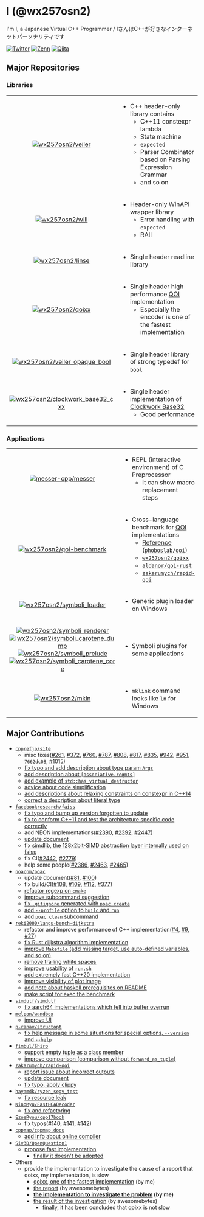 # I (@wx257osn2)

I'm I, a Japanese Virtual C++ Programmer / IさんはC++が好きなインターネットパーソナリティです

[![Twitter](https://img.shields.io/twitter/follow/wx257osn2?color=%2300ACEE&label=Twitter&logo=twitter&style=flat)](https://twitter.com/wx257osn2)
[![Zenn](https://zenn.badge.nikaera.com/s/wx257osn2/articles?style=flat)](https://zenn.dev/wx257osn2/articles)
[![Qiita](https://qiita-badge.apiapi.app/s/wx257osn2/posts.svg)](http://qiita.com/wx257osn2)

## Major Repositories

### Libraries

<table>
<tr><td align=center>

[![wx257osn2/veiler](https://gh-card.dev/repos/wx257osn2/veiler.svg?fullname=)](https://github.com/wx257osn2/veiler)

</td><td>

- C++ header-only library contains
    - C++11 constexpr lambda
    - State machine
    - `expected`
    - Parser Combinator based on Parsing Expression Grammar
    - and so on

</td></tr>
<tr><td align=center>

[![wx257osn2/will](https://gh-card.dev/repos/wx257osn2/will.svg?fullname=)](https://github.com/wx257osn2/will)

</td><td>

- Header-only WinAPI wrapper library
    - Error handling with `expected`
    - RAII

</td></tr>
<tr><td align=center>

[![wx257osn2/linse](https://gh-card.dev/repos/wx257osn2/linse.svg?fullname=)](https://github.com/wx257osn2/linse)

</td><td>

- Single header readline library

</td></tr>
<tr><td align=center>

[![wx257osn2/qoixx](https://gh-card.dev/repos/wx257osn2/qoixx.svg?fullname=)](https://github.com/wx257osn2/qoixx)

</td><td>

- Single header high performance [QOI](https://github.com/phoboslab/qoi) implementation
    - Especially the encoder is one of the fastest implementation

</td></tr>
<tr><td align=center>

[![wx257osn2/veiler_opaque_bool](https://gh-card.dev/repos/wx257osn2/veiler_opaque_bool.svg?fullname=)](https://github.com/wx257osn2/veiler_opaque_bool)

</td><td>

- Single header library of strong typedef for `bool`

</td></tr>
<tr><td align=center>

[![wx257osn2/clockwork_base32_cxx](https://gh-card.dev/repos/wx257osn2/clockwork_base32_cxx.svg?fullname=)](https://github.com/wx257osn2/clockwork_base32_cxx)

</td><td>

- Single header implementation of [Clockwork Base32](https://gist.github.com/szktty/228f85794e4187882a77734c89c384a8)
    - Good performance

</td></tr>
</table>

### Applications

<table>
<tr><td align=center>

[![messer-cpp/messer](https://gh-card.dev/repos/messer-cpp/messer.svg?fullname=)](https://github.com/messer-cpp/messer)

</td><td>

- REPL (interactive environment) of C Preprocessor
    - It can show macro replacement steps

</td></tr>
<tr><td align=center>

[![wx257osn2/qoi-benchmark](https://gh-card.dev/repos/wx257osn2/qoi-benchmark.svg?fullname=)](https://github.com/wx257osn2/qoi-benchmark)

</td><td>

- Cross-language benchmark for [QOI](https://github.com/phoboslab/qoi) implementations
    - [Reference (`phoboslab/qoi`)](https://github.com/phoboslab/qoi)
    - [`wx257osn2/qoixx`](https://github.com/wx257osn2/qoixx)
    - [`aldanor/qoi-rust`](https://github.com/aldanor/qoi-rust)
    - [`zakarumych/rapid-qoi`](https://github.com/zakarumych/rapid-qoi)

</td></tr>
<tr><td align=center>

[![wx257osn2/symboli_loader](https://gh-card.dev/repos/wx257osn2/symboli_loader.svg?fullname=)](https://github.com/wx257osn2/symboli_loader)

</td><td>

- Generic plugin loader on Windows

</td></tr>
<tr><td align=center>

[![wx257osn2/symboli_renderer](https://gh-card.dev/repos/wx257osn2/symboli_renderer.svg?fullname=)](https://github.com/wx257osn2/symboli_renderer)<br/>
[![wx257osn2/symboli_carotene_dump](https://gh-card.dev/repos/wx257osn2/symboli_carotene_dump.svg?fullname=)](https://github.com/wx257osn2/symboli_carotene_dump)<br/>
[![wx257osn2/symboli_prelude](https://gh-card.dev/repos/wx257osn2/symboli_prelude.svg?fullname=)](https://github.com/wx257osn2/symboli_prelude)<br/>
[![wx257osn2/symboli_carotene_core](https://gh-card.dev/repos/wx257osn2/symboli_carotene_core.svg?fullname=)](https://github.com/wx257osn2/symboli_carotene_core)

</td><td>

- Symboli plugins for some applications

</td></tr>
<tr><td align=center>

[![wx257osn2/mkln](https://gh-card.dev/repos/wx257osn2/mkln.svg?fullname=)](https://github.com/wx257osn2/mkln)

</td><td>

- `mklink` command looks like `ln` for Windows

</td></tr>
</table>

## Major Contributions

- [`cpprefjp/site`](https://github.com/cpprefjp/site)
    - misc fixes([#261](https://github.com/cpprefjp/site/pull/261), [#372](https://github.com/cpprefjp/site/pull/372), [#760](https://github.com/cpprefjp/site/pull/760), [#787](https://github.com/cpprefjp/site/pull/787), [#808](https://github.com/cpprefjp/site/pull/808), [#817](https://github.com/cpprefjp/site/pull/817), [#835](https://github.com/cpprefjp/site/pull/835), [#942](https://github.com/cpprefjp/site/pull/942), [#951](https://github.com/cpprefjp/site/pull/951), [`7662dc08`](https://github.com/cpprefjp/site/commit/7662dc08c7815036120a9346a914faf43b6e6a48), [#1015](https://github.com/cpprefjp/site/pull/1015))
    - [fix typo and add description about type param `Args`](https://github.com/cpprefjp/site/pull/821)
    - [add description about `[associative.reqmts]`](https://github.com/cpprefjp/site/pull/953)
    - [add example of `std::has_virtual_destructor`](https://github.com/cpprefjp/site/pull/969)
    - [advice about code simplification](https://github.com/cpprefjp/site/commit/9f5298a509928a0beb752759be6fd1f50fa07325)
    - [add descriptions about relaxing constraints on constexpr in C++14](https://github.com/cpprefjp/site/pull/1016)
    - [correct a description about literal type](https://github.com/cpprefjp/site/pull/1017)
- [`facebookresearch/faiss`](https://github.com/facebookresearch/faiss)
    - [fix typo and bump up version forgotten to update](https://github.com/facebookresearch/faiss/pull/2384)
    - [fix to conform C++11 and test the architecture specific code correctly](https://github.com/facebookresearch/faiss/pull/2388)
    - add NEON implementations([#2390](https://github.com/facebookresearch/faiss/pull/2390), [#2392](https://github.com/facebookresearch/faiss/pull/2392), [#2447](https://github.com/facebookresearch/faiss/pull/2447))
    - [update document](https://github.com/facebookresearch/faiss/pull/2391)
    - [fix simdlib, the 128x2bit-SIMD abstraction layer internally used on faiss](https://github.com/facebookresearch/faiss/pull/2448)
    - fix CI([#2442](https://github.com/facebookresearch/faiss/pull/2442), [#2779](https://github.com/facebookresearch/faiss/pull/2779))
    - help some people([#2386](https://github.com/facebookresearch/faiss/issues/2386), [#2463](https://github.com/facebookresearch/faiss/issues/2463), [#2465](https://github.com/facebookresearch/faiss/issues/2465))
- [`poacpm/poac`](https://github.com/poacpm/poac)
    - update document([#81](https://github.com/poacpm/poac/pull/81), [#100](https://github.com/poacpm/poac/pull/100))
    - fix build/CI([#108](https://github.com/poacpm/poac/pull/108), [#109](https://github.com/poacpm/poac/pull/109), [#112](https://github.com/poacpm/poac/pull/112), [#377](https://github.com/poacpm/poac/pull/377))
    - [refactor regexp on `cmake`](https://github.com/poacpm/poac/pull/381)
    - [improve subcommand suggestion](https://github.com/poacpm/poac/pull/659)
    - [fix `.gitignore` generated with `poac create`](https://github.com/poacpm/poac/pull/660)
    - [add `--profile` option to `build` and `run`](https://github.com/poacpm/poac/pull/661)
    - [add `poac clean` subcommand](https://github.com/poacpm/poac/pull/664)
- [`reki2000/langs-bench-dijkstra`](https://github.com/reki2000/langs-bench-dijkstra)
    - refactor and improve performance of C++ implementation([#4](https://github.com/reki2000/langs-bench-dijkstra/pull/4), [#9](https://github.com/reki2000/langs-bench-dijkstra/pull/9), [#27](https://github.com/reki2000/langs-bench-dijkstra/pull/27))
    - [fix Rust dijkstra algorithm implementation](https://github.com/reki2000/langs-bench-dijkstra/pull/10)
    - [improve `Makefile` (add missing target, use auto-defined variables, and so on)](https://github.com/reki2000/langs-bench-dijkstra/pull/25)
    - [remove trailing white spaces](https://github.com/reki2000/langs-bench-dijkstra/pull/26)
    - [improve usability of `run.sh`](https://github.com/reki2000/langs-bench-dijkstra/pull/28)
    - [add extremely fast C++20 implementation](https://github.com/reki2000/langs-bench-dijkstra/pull/30)
    - [improve visibility of plot image](https://github.com/reki2000/langs-bench-dijkstra/pull/31)
    - [add note about haskell prerequisites on README](https://github.com/reki2000/langs-bench-dijkstra/pull/32)
    - [make script for exec the benchmark](https://gist.github.com/wx257osn2/0de9c8f2ef5c609d600a0adf5c4fcdfc)
- [`simdutf/simdutf`](https://github.com/simdutf/simdutf)
    - [fix aarch64 implementations which fell into buffer overrun](https://github.com/simdutf/simdutf/pull/171)
- [`melpon/wandbox`](https://github.com/melpon/wandbox)
    - [improve UI](https://github.com/melpon/wandbox/pull/207)
- [`p-ranav/structopt`](https://github.com/p-ranav/structopt)
    - [fix help message in some situations for special options, `--version` and `--help`](https://github.com/p-ranav/structopt/pull/23)
- [`fimbul/Shiro`](https://github.com/fimbul/Shiro)
    - [support empty tuple as a class member](https://github.com/fimbul/Shiro/pull/1)
    - [improve comparison (comparison without `forward_as_tuple`)](https://github.com/fimbul/Shiro/pull/2)
- [`zakarumych/rapid-qoi`](https://github.com/zakarumych/rapid-qoi)
    - [report issue about incorrect outputs](https://github.com/zakarumych/rapid-qoi/issues/6)
    - [update document](https://github.com/zakarumych/rapid-qoi/pull/5)
    - [fix typo, apply clippy](https://github.com/zakarumych/rapid-qoi/pull/7)
- [`hayamdk/ryzen_segv_test`](https://github.com/hayamdk/ryzen_segv_test)
    - [fix resource leak](https://github.com/hayamdk/ryzen_segv_test/pull/1)
- [`KinoMyu/FastHCADecoder`](https://github.com/KinoMyu/FastHCADecoder)
    - [fix and refactoring](https://github.com/KinoMyu/FastHCADecoder/pull/1)
- [`EzoeRyou/cpp17book`](https://github.com/EzoeRyou/cpp17book)
    - fix typos([#140](https://github.com/EzoeRyou/cpp17book/pull/140), [#141](https://github.com/EzoeRyou/cpp17book/pull/141), [#142](https://github.com/EzoeRyou/cpp17book/pull/142))
- [`cppmap/cppmap.docs`](https://github.com/cppmap/cppmap.docs)
    - [add info about online compiler](https://github.com/cppmap/cppmap.docs/pull/18)
- [`Siv3D/OpenQuestion1`](https://github.com/Siv3D/OpenQuestion1)
    - [propose fast implementation](https://github.com/Siv3D/OpenQuestion1/issues/2)
        - [finally it doesn't be adopted](https://twitter.com/Reputeless/status/920217005076119552)
- Others
    - provide the implementation to investigate the cause of a report that qoixx, my implementation, is slow
        - [qoixx, one of the fastest implementation](https://github.com/wx257osn2/qoixx) (by me)
        - [the report](https://github.com/ShadowMitia/libqoi/issues/1#issuecomment-1252041510) (by awesomebytes)
        - **[the implementation to investigate the problem](https://github.com/wx257osn2/ros-perception-image_transport_plugins) (by me)**
        - [the result of the investigation](https://github.com/awesomebytes/image_transport_qoi_playground) (by awesomebytes)
            - finally, it has been concluded that qoixx is not slow
